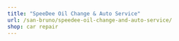 ```yaml
---
title: "SpeeDee Oil Change & Auto Service"
url: /san-bruno/speedee-oil-change-and-auto-service/
shop: car repair
---
```

